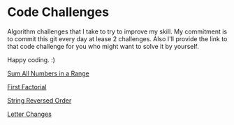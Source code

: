 # Code Challenges

Algorithm challenges that I take to try to improve my skill. My commitment is to commit this git every day at lease 2 challenges. Also I'll provide the link to that code challenge for you who might want to solve it by yourself.

Happy coding. :)

[Sum All Numbers in a Range](./CodeChallenges.playground/Pages/Sum%20All%20Numbers%20in%20Ranges.xcplaygroundpage/Contents.swift)

[First Factorial](./CodeChallenges.playground/Pages/FirstFactorial.xcplaygroundpage/Contents.swift)

[String Reversed Order](./CodeChallenges.playground/Pages/String%20Reversed%20Order.xcplaygroundpage/Contents.swift)

[Letter Changes](./CodeChallenges.playground/Pages/Letter%20Changes.xcplaygroundpage/Contents.swift)











